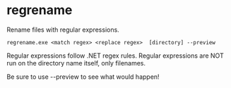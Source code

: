 # regrename

Rename files with regular expressions.

`regrename.exe <match regex> <replace regex>  [directory] --preview`

Regular expressions follow .NET regex rules.
Regular expressions are NOT run on the directory name itself, only filenames.

Be sure to use --preview to see what would happen!